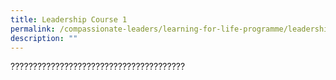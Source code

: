 ```yaml
---
title: Leadership Course 1
permalink: /compassionate-leaders/learning-for-life-programme/leadership-course-1/
description: ""
---
```


???????????????????????????????????????